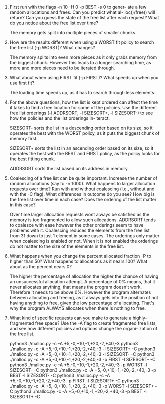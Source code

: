 1. First run with the flags -n 10 -H 0 -p BEST -s 0 to gener-
ate a few random allocations and frees. Can you predict what al-
loc()/free() will return? Can you guess the state of the free list after
each request? What do you notice about the free list over time?

    The memory gets split into multiple pieces of smaller chunks.


2. How are the results different when using a WORST fit policy to
search the free list (-p WORST)? What changes?

    The memory splits into even more pieces as it only grabs memory from the biggest chunk.
    However this leads to a longer searching time, as more and more pieces need to be iterated through.


3. What about when using FIRST fit (-p FIRST)? What speeds up
when you use first fit?

    The loading time speeds up, as it has to search through less elements.


4. For the above questions, how the list is kept ordered can affect the
time it takes to find a free location for some of the policies. Use
the different free list orderings (-l ADDRSORT, -l SIZESORT+,
-l SIZESORT-) to see how the policies and the list orderings in-
teract.

    SIZESORT- sorts the list in a descending order based on its size, so it operates the best with the WORST policy, 
    as it puts the biggest chunk of memory first.

    SIZESORT+ sorts the list in an ascending order based on its size, so it operates the best with the BEST and FIRST
    policy, as the policy looks for the best fitting chunk.

    ADDRSORT sorts the list based on its address in memory.


5. Coalescing of a free list can be quite important. Increase the number
of random allocations (say to -n 1000). What happens to larger
allocation requests over time? Run with and without coalescing
(i.e., without and with the -C flag). What differences in outcome do
you see? How big is the free list over time in each case? Does the
ordering of the list matter in this case?

    Over time larger allocation requests wont always be satisfied as the memory is too fragmented to allow such allocations.
    ADDRSORT tends to coalesce with ease however the other orderings seem to have problems with it.
    Coalescing reduces the elements from the free list from 31 down to just 1 element in some cases.
    The orderings only matter when coalescing is enabled or not. When it is not enabled the orderings do not matter to the size
    of the elements in the free list.


6. What happens when you change the percent allocated fraction -P
to higher than 50? What happens to allocations as it nears 100?
What about as the percent nears 0?

    The higher the percentage of allocation the higher the chance of having an unsuccessful allocation attempt.
    A percentage of 0% means, that it never allocates anything, that means the program doesn't work. 
    Therefore it needs to be above 0%. However the program alternates between allocating and freeing,
    as it always gets into the position of not having anything to free, given the low percentage of allocating.
    That's why the program ALWAYS allocates when there is nothing to free.


7. What kind of specific requests can you make to generate a highly-
fragmented free space? Use the -A flag to create fragmented free
lists, and see how different policies and options change the organi-
zation of the free list.

    python3 ./malloc.py -c -A +5,-0,+10,-1,+20,-2,+40,-3
    python3 ./malloc.py -c -A +5,-0,+10,-1,+20,-2,+40,-3 -l SIZESORT+ -C
    python3 ./malloc.py -c -A +5,-0,+10,-1,+20,-2,+40,-3 -l SIZESORT- -C
    python3 ./malloc.py -c -A +5,-0,+10,-1,+20,-2,+40,-3 -p FIRST -l SIZESORT- -C
    python3 ./malloc.py -c -A +5,-0,+10,-1,+20,-2,+40,-3 -p WORST -l SIZESORT- -C
    python3 ./malloc.py -c -A +5,-0,+10,-1,+20,-2,+40,-3 -p BEST -l SIZESORT- -C
    python3 ./malloc.py -c -A +5,-0,+10,-1,+20,-2,+40,-3 -p FIRST -l SIZESORT+ -C
    python3 ./malloc.py -c -A +5,-0,+10,-1,+20,-2,+40,-3 -p WORST -l SIZESORT+ -C
    python3 ./malloc.py -c -A +5,-0,+10,-1,+20,-2,+40,-3 -p BEST -l SIZESORT+ -C





